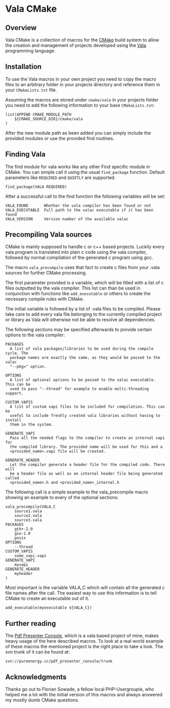Vala CMake
==========

Overview
--------

Vala CMake is a collection of macros for the [CMake](http://cmake.org) build system to allow the creation and management of projects developed using the [Vala](http://live.gnome.org/Vala) programming language.


Installation
------------

To use the Vala macros in your own project you need to copy the macro files to an arbitrary folder in your projects directory and reference them in your `CMakeLists.txt` file.

Assuming the macros are stored under `cmake/vala` in your projects folder you need to add the following information to your base `CMakeLists.txt`:

    list(APPEND CMAKE_MODULE_PATH 
        ${CMAKE_SOURCE_DIR}/cmake/vala
    )

After the new module path as been added you can simply include the provided modules or use the provided find routines.


Finding Vala
------------

The find module for vala works like any other Find specific module in CMake. You can simple call it using the usual `find_package` function. Default parameters like `REQUIRED` and `QUIETLY` are supported.

    find_package(VALA REQUIRED)

After a successful call to the find function the following variables will be set:

    VALA_FOUND       Whether the vala compiler has been found or not
    VALA_EXECUTABLE  Full path to the valac executable if it has been found
    VALA_VERSION     Version number of the available valac


Precompiling Vala sources
-------------------------

CMake is mainly supposed to handle c or c++ based projects. Luckily every vala program is translated into plain c code using the vala compiler, followed by normal compilation of the generated c program using gcc.

The macro `vala_precompile` uses that fact to create c files from your .vala sources for further CMake processing. 

The first parameter provided is a variable, which will be filled with a list of c files outputted by the vala compiler. This list can than be used in conjunction with functions like `add_executable` or others to create the necessary compile rules with CMake.

The initial variable is followed by a list of .vala files to be compiled. Please take care to add every vala file belonging to the currently compiled project or library as Vala will otherwise not be able to resolve all dependencies.

The following sections may be specified afterwards to provide certain options to the vala compiler:

    PACKAGES  
      A list of vala packages/libraries to be used during the compile cycle. The
      package names are exactly the same, as they would be passed to the valac
      "--pkg=" option.

    OPTIONS
      A list of optional options to be passed to the valac executable. This can be
      used to pass "--thread" for example to enable multi-threading support.

    CUSTOM_VAPIS
      A list of custom vapi files to be included for compilation. This can be
      useful to include freshly created vala libraries without having to install
      them in the system.

    GENERATE_VAPI
      Pass all the needed flags to the compiler to create an internal vapi for
      the compiled library. The provided name will be used for this and a
      <provided_name>.vapi file will be created.

    GENERATE_HEADER
      Let the compiler generate a header file for the compiled code. There will
      be a header file as well as an internal header file being generated called
      <provided_name>.h and <provided_name>_internal.h

The following call is a simple example to the vala_precompile macro showing
an example to every of the optional sections:

    vala_precompile(VALA_C
        source1.vala
        source2.vala
        source3.vala
    PACKAGES
        gtk+-2.0
        gio-1.0
        posix
    OPTIONS
        --thread
    CUSTOM_VAPIS
        some_vapi.vapi
    GENERATE_VAPI
        myvapi
    GENERATE_HEADER
        myheader
    )

Most important is the variable VALA_C which will contain all the generated c file names after the call. The easiest way to use this information is to tell CMake to create an executable out of it.

    add_executable(myexecutable ${VALA_C})


Further reading
---------------

The [Pdf Presenter Console](http://westhoffswelt.de/projects/pdf_presenter_console.html), which is a vala based project of mine, makes heavy usage of the here described macros. To look at a real world example of these macros the mentioned project is the right place to take a look. The svn trunk of it can be found at:

	svn://pureenergy.cc/pdf_presenter_console/trunk


Acknowledgments
---------------

Thanks go out to Florian Sowade, a fellow local PHP-Usergroupie, who helped me a lot with the initial version of this macros and always answered my mostly dumb CMake questions.
